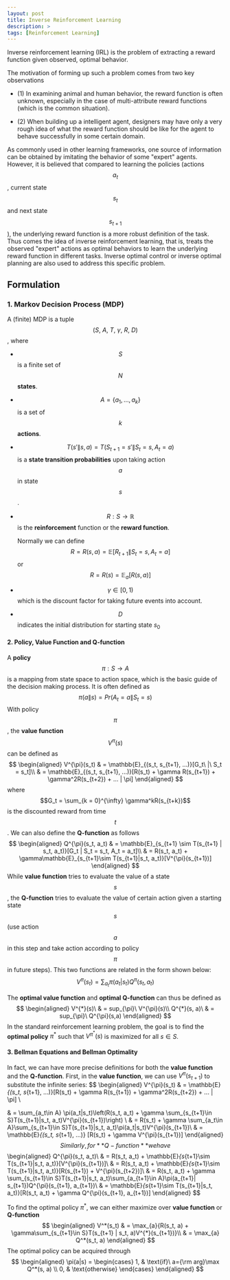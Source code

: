 ```yaml
---
layout: post
title: Inverse Reinforcement Learning
description: >
tags: [Reinforcement Learning]
---
```

Inverse reinforcement learning (IRL) is the problem of extracting a reward function given observed, optimal behavior.

The motivation of forming up such a problem comes from two key observations

- (1) In examining animal and human behavior, the reward function is often unknown, especially in the case of multi-attribute reward functions (which is the common situation).

- (2) When building up a intelligent agent, designers may have only a very rough idea of what the reward function should be like for the agent to behave successfully in some certain domain.

As commonly used in other learning frameworks, one source of information can be obtained by imitating the behavior of some "expert" agents. However, it is believed that compared to learning the policies (actions $$a_t$$, current state $$s_t$$ and next state $$s_{t+1}$$), the underlying reward function is a more robust definition of the task. Thus comes the idea of inverse reinforcement learning, that is, treats the observed "expert" actions as optimal behaviors to learn the underlying reward function in different tasks. Inverse optimal control or inverse optimal planning are also used to address this specific problem.

## Formulation

### 1. Markov Decision Process (MDP)
A (finite) MDP is a tuple $$(S,\ A,\ T,\ \gamma,\ R,\ D)$$, where
- $$S$$ is a finite set of $$N$$ **states**.

- $$A = \{a_1, ..., a_k\}$$ is a set of $$k$$ **actions**.

- $$ T(s'\| s, a) = T(S_{t+1} = s' \| S_t = s, A_t = a) $$ is a **state transition probabilities** upon taking action $$a$$ in state $$s$$.

- $$R: S\to\mathbb{R}$$ is the **reinforcement** function or the **reward function**.

  Normally we can define $$R = R(s,a) = \mathbb{E}[R_{t+1}\|S_t=s, A_t=a]$$ or $$R = R(s) = \mathbb{E}_a[R(s, a)]$$

- $$\gamma \in [0, 1)$$ which is the discount factor for taking future events into account.

- $$D$$ indicates the initial distribution for starting state $s_0$

#### 2. Policy, Value Function and Q-function
A **policy** $$\pi: S \to A$$ is a mapping from state space to action space, which is the basic guide of the decision making process. It is often defined as
$$
\pi(a\|s) = Pr(A_t = a \| S_t = s)
$$
With policy $$\pi$$, the **value function** $$V^{\pi}(s)$$ can be defined as
$$
\begin{aligned}
V^{\pi}(s_t) & = \mathbb{E}_{(s_t, s_{t+1}, ...)}[G_t\ |\ S_t = s_t]\\
& = \mathbb{E}_{(s_t, s_{t+1}, ...)}[R(s_t) + \gamma R(s_{t+1}) + \gamma^2R(s_{t+2}) + ... | \pi]
\end{aligned}
$$
where $$G_t = \sum_{k = 0}^{\infty} \gamma^kR(s_{t+k})$$ is the discounted reward from time $$t$$.
We can also define the **Q-function** as follows
$$
\begin{aligned}
Q^{\pi}(s_t, a_t) & = \mathbb{E}_{s_{t+1} \sim T(s_{t+1} | s_t, a_t)}[G_t | S_t = s_t, A_t = a_t]\\
& = R(s_t, a_t) + \gamma\mathbb{E}_{s_{t+1}\sim T(s_{t+1}|s_t, a_t)}[V^{\pi}(s_{t+1})]
\end{aligned}
$$
While **value function** tries to evaluate the value of a state $$s$$, the **Q-function** tries to evaluate the value of certain action given a starting state $$s$$ (use action $$a$$ in this step and take action according to policy $$\pi$$ in future steps). This two functions are related in the form shown below:
$$
V^{\pi}(s_t) = \sum_{a_t}\pi(a_t|s_t)Q^{\pi}(s_t, a_t)
$$

The **optimal value function** and **optimal Q-function** can thus be defined as
$$
\begin{aligned}
    V^{*}(s)\ & = sup_{\pi}\ V^{\pi}(s)\\
    Q^{*}(s, a)\ & = sup_{\pi}\ Q^{\pi}(s,a)
\end{aligned}
$$
In the standard reinforcement learning problem, the goal is to find the **optimal policy** $\pi^*$ such that $V^{\pi^{*}}(s)$ is maximized for all $s\in S$.

#### 3. Bellman Equations and Bellman Optimality
In fact, we can have more precise definitions for both the **value function** and the **Q-function**. First, in the **value function**, we can use $V^{\pi}(s_{t+1})$ to substitute the infinite series:
$$
\begin{aligned}
V^{\pi}(s_t) & = \mathbb{E}_{(s_t, s_{t+1}, ...)}[R(s_t) + \gamma R(s_{t+1}) + \gamma^2R(s_{t+2}) + ... | \pi] \\

& = \sum_{a_t\in A} \pi(a_t|s_t)\left(R(s_t, a_t) + \gamma \sum_{s_{t+1}\in S}T(s_{t+1}|s_t, a_t)V^{\pi}(s_{t+1})\right) \\
& = R(s_t) + \gamma \sum_{a_t\in A}\sum_{s_{t+1}\in S}T(s_{t+1}|s_t, a_t)\pi(a_t|s_t)V^{\pi}(s_{t+1})\\
& = \mathbb{E}_{(s_t, s_{t+1}, ...)} [R(s_t) + \gamma V^{\pi}(s_{t+1})]
\end{aligned}
$$
Similarly, for **Q-function** we have
$$
\begin{aligned}
Q^{\pi}(s_t, a_t)\ & = R(s_t, a_t) + \mathbb{E}_{s_{t+1}\sim T(s_{t+1}|s_t, a_t)}[V^{\pi}(s_{t+1})]\\
& = R(s_t, a_t) + \mathbb{E}_{s_{t+1}\sim T(s_{t+1}|s_t, a_t)}[R(s_{t+1}) + V^{\pi}(s_{t+2})]\\
& = R(s_t, a_t) + \gamma \sum_{s_{t+1}\in S}T(s_{t+1}|s_t, a_t)\sum_{a_{t+1}\in A}\pi(a_{t+1}| s_{t+1})Q^{\pi}(s_{t+1}, a_{t+1})\\
& = \mathbb{E}_{s_{t+1}\sim T(s_{t+1}|s_t, a_t)}[R(s_t, a_t) + \gamma Q^{\pi}(s_{t+1}, a_{t+1})]
\end{aligned}
$$

To find the optimal policy $\pi^*$, we can either maximize over **value function** or **Q-function**
$$
\begin{aligned}
V^*(s_t) & = \max_{a}{R(s_t, a) + \gamma\sum_{s_{t+1}\in S}T(s_{t+1} | s_t, a)V^{*}(s_{t+1})}\\
& = \max_{a} Q^*(s_t, a)
\end{aligned}
$$
The optimal policy can be acquired through
$$
\begin{aligned}
  \pi(a|s) = \begin{cases}
      1, & \text{if}\ a={\rm arg}\max Q^*(s, a) \\
      0, & \text{otherwise}
    \end{cases}
\end{aligned}
$$
